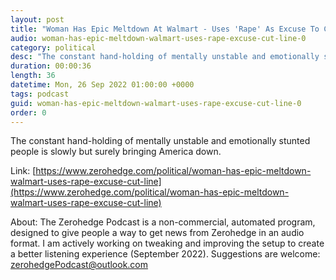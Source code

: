 ```yaml
---
layout: post
title: "Woman Has Epic Meltdown At Walmart - Uses 'Rape' As Excuse To Cut In Line"
audio: woman-has-epic-meltdown-walmart-uses-rape-excuse-cut-line-0
category: political
desc: "The constant hand-holding of mentally unstable and emotionally stunted people is slowly but surely bringing America down."
duration: 00:00:36
length: 36
datetime: Mon, 26 Sep 2022 01:00:00 +0000
tags: podcast
guid: woman-has-epic-meltdown-walmart-uses-rape-excuse-cut-line-0
order: 0
---
```

The constant hand-holding of mentally unstable and emotionally stunted people is slowly but surely bringing America down.

Link: [https://www.zerohedge.com/political/woman-has-epic-meltdown-walmart-uses-rape-excuse-cut-line](https://www.zerohedge.com/political/woman-has-epic-meltdown-walmart-uses-rape-excuse-cut-line)

About: The Zerohedge Podcast is a non-commercial, automated program, designed to give people a way to get news from Zerohedge in an audio format.  I am actively working on tweaking and improving the setup to create a better listening experience (September 2022).  Suggestions are welcome: [zerohedgePodcast@outlook.com](mailto:zerohedgePodcast@outlook.com)